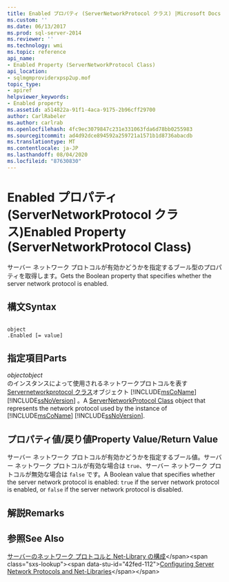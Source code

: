 ```yaml
---
title: Enabled プロパティ (ServerNetworkProtocol クラス) |Microsoft Docs
ms.custom: ''
ms.date: 06/13/2017
ms.prod: sql-server-2014
ms.reviewer: ''
ms.technology: wmi
ms.topic: reference
api_name:
- Enabled Property (ServerNetworkProtocol Class)
api_location:
- sqlmgmproviderxpsp2up.mof
topic_type:
- apiref
helpviewer_keywords:
- Enabled property
ms.assetid: a514822a-91f1-4aca-9175-2b96cff29700
author: CarlRabeler
ms.author: carlrab
ms.openlocfilehash: 4fc9ec3079847c231e331063fda6d78bb0255983
ms.sourcegitcommit: ad4d92dce894592a259721a1571b1d8736abacdb
ms.translationtype: MT
ms.contentlocale: ja-JP
ms.lasthandoff: 08/04/2020
ms.locfileid: "87630830"
---
```

# <a name="enabled-property-servernetworkprotocol-class"></a><span data-ttu-id="42fed-102">Enabled プロパティ (ServerNetworkProtocol クラス)</span><span class="sxs-lookup"><span data-stu-id="42fed-102">Enabled Property (ServerNetworkProtocol Class)</span></span>
  <span data-ttu-id="42fed-103">サーバー ネットワーク プロトコルが有効かどうかを指定するブール型のプロパティを取得します。</span><span class="sxs-lookup"><span data-stu-id="42fed-103">Gets the Boolean property that specifies whether the server network protocol is enabled.</span></span>  
  
## <a name="syntax"></a><span data-ttu-id="42fed-104">構文</span><span class="sxs-lookup"><span data-stu-id="42fed-104">Syntax</span></span>  
  
```  
  
object  
.Enabled [= value]  
```  
  
## <a name="parts"></a><span data-ttu-id="42fed-105">指定項目</span><span class="sxs-lookup"><span data-stu-id="42fed-105">Parts</span></span>  
 <span data-ttu-id="42fed-106">*object*</span><span class="sxs-lookup"><span data-stu-id="42fed-106">*object*</span></span>  
 <span data-ttu-id="42fed-107">のインスタンスによって使用されるネットワークプロトコルを表す[Servernetworkprotocol クラス](servernetworkprotocol-class.md)オブジェクト [!INCLUDE[msCoName](../../../includes/msconame-md.md)] [!INCLUDE[ssNoVersion](../../../includes/ssnoversion-md.md)] 。</span><span class="sxs-lookup"><span data-stu-id="42fed-107">A [ServerNetworkProtocol Class](servernetworkprotocol-class.md) object that represents the network protocol used by the instance of [!INCLUDE[msCoName](../../../includes/msconame-md.md)] [!INCLUDE[ssNoVersion](../../../includes/ssnoversion-md.md)].</span></span>  
  
## <a name="property-valuereturn-value"></a><span data-ttu-id="42fed-108">プロパティ値/戻り値</span><span class="sxs-lookup"><span data-stu-id="42fed-108">Property Value/Return Value</span></span>  
 <span data-ttu-id="42fed-109">サーバー ネットワーク プロトコルが有効かどうかを指定するブール値。サーバー ネットワーク プロトコルが有効な場合は `true`、サーバー ネットワーク プロトコルが無効な場合は `false` です。</span><span class="sxs-lookup"><span data-stu-id="42fed-109">A Boolean value that specifies whether the server network protocol is enabled: `true` if the server network protocol is enabled, or `false` if the server network protocol is disabled.</span></span>  
  
## <a name="remarks"></a><span data-ttu-id="42fed-110">解説</span><span class="sxs-lookup"><span data-stu-id="42fed-110">Remarks</span></span>  
  
## <a name="see-also"></a><span data-ttu-id="42fed-111">参照</span><span class="sxs-lookup"><span data-stu-id="42fed-111">See Also</span></span>  
 <span data-ttu-id="42fed-112">[サーバーのネットワーク プロトコルと Net-Library の構成](https://msdn.microsoft.com/library/ms177485\(v=sql.100\).aspx)</span><span class="sxs-lookup"><span data-stu-id="42fed-112">[Configuring Server Network Protocols and Net-Libraries](https://msdn.microsoft.com/library/ms177485\(v=sql.100\).aspx)</span></span>  
  
  
